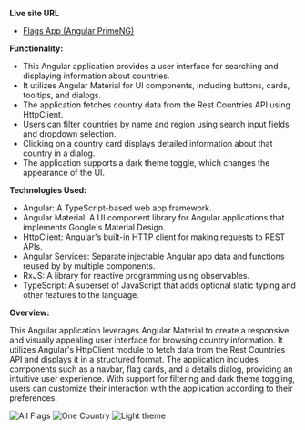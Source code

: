 **Live site URL**

- [Flags App (Angular PrimeNG)](https://flagzy.netlify.app/)

**Functionality:**

- This Angular application provides a user interface for searching and displaying information about countries.
- It utilizes Angular Material for UI components, including buttons, cards, tooltips, and dialogs.
- The application fetches country data from the Rest Countries API using HttpClient.
- Users can filter countries by name and region using search input fields and dropdown selection.
- Clicking on a country card displays detailed information about that country in a dialog.
- The application supports a dark theme toggle, which changes the appearance of the UI.

**Technologies Used:**

- Angular: A TypeScript-based web app framework.
- Angular Material: A UI component library for Angular applications that implements Google's Material Design.
- HttpClient: Angular's built-in HTTP client for making requests to REST APIs.
- Angular Services: Separate injectable Angular app data and functions reused by by multiple components.
- RxJS: A library for reactive programming using observables.
- TypeScript: A superset of JavaScript that adds optional static typing and other features to the language.

**Overview:**

This Angular application leverages Angular Material to create a responsive and visually appealing user interface for browsing country information. It utilizes Angular's HttpClient module to fetch data from the Rest Countries API and displays it in a structured format. The application includes components such as a navbar, flag cards, and a details dialog, providing an intuitive user experience. With support for filtering and dark theme toggling, users can customize their interaction with the application according to their preferences.

![All Flags](https://i.imgur.com/7slIZvt.png)
![One Country](https://i.imgur.com/Fx6GSg2.png)
![Light theme](https://i.imgur.com/fZPsOSh.png)
